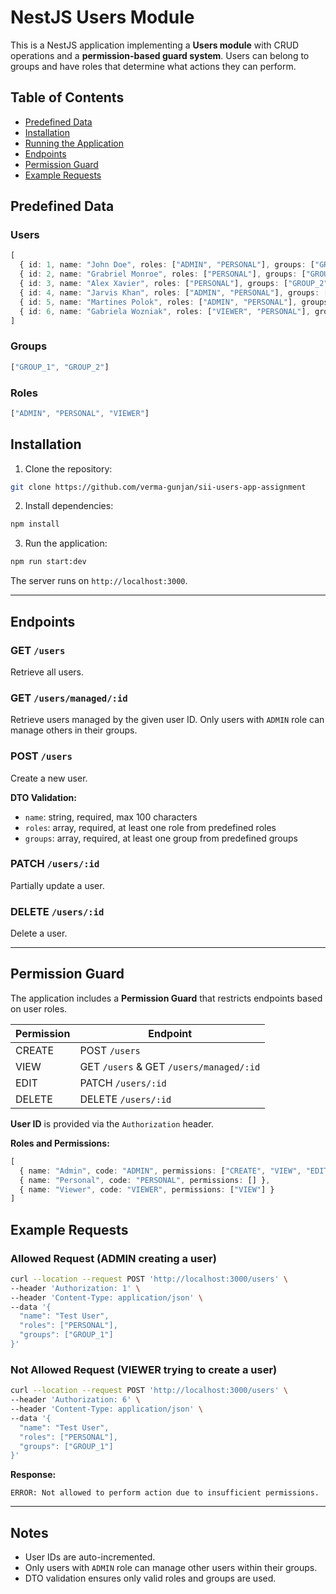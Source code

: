 # NestJS Users Module

This is a NestJS application implementing a **Users module** with CRUD operations and a **permission-based guard system**. Users can belong to groups and have roles that determine what actions they can perform.

## Table of Contents

* [Predefined Data](#predefined-data)
* [Installation](#installation)
* [Running the Application](#running-the-application)
* [Endpoints](#endpoints)
* [Permission Guard](#permission-guard)
* [Example Requests](#example-requests)

## Predefined Data

### Users

```ts
[
  { id: 1, name: "John Doe", roles: ["ADMIN", "PERSONAL"], groups: ["GROUP_1", "GROUP_2"] },
  { id: 2, name: "Grabriel Monroe", roles: ["PERSONAL"], groups: ["GROUP_1", "GROUP_2"] },
  { id: 3, name: "Alex Xavier", roles: ["PERSONAL"], groups: ["GROUP_2"] },
  { id: 4, name: "Jarvis Khan", roles: ["ADMIN", "PERSONAL"], groups: ["GROUP_2"] },
  { id: 5, name: "Martines Polok", roles: ["ADMIN", "PERSONAL"], groups: ["GROUP_1"] },
  { id: 6, name: "Gabriela Wozniak", roles: ["VIEWER", "PERSONAL"], groups: ["GROUP_1"] }
]
```

### Groups

```ts
["GROUP_1", "GROUP_2"]
```

### Roles

```ts
["ADMIN", "PERSONAL", "VIEWER"]
```

## Installation

1. Clone the repository:

```bash
git clone https://github.com/verma-gunjan/sii-users-app-assignment
```

2. Install dependencies:

```bash
npm install
```

3. Run the application:

```bash
npm run start:dev
```

The server runs on `http://localhost:3000`.

---

## Endpoints

### GET `/users`

Retrieve all users.

### GET `/users/managed/:id`

Retrieve users managed by the given user ID. Only users with `ADMIN` role can manage others in their groups.

### POST `/users`

Create a new user.

**DTO Validation:**

* `name`: string, required, max 100 characters
* `roles`: array, required, at least one role from predefined roles
* `groups`: array, required, at least one group from predefined groups

### PATCH `/users/:id`

Partially update a user.

### DELETE `/users/:id`

Delete a user.

---

## Permission Guard

The application includes a **Permission Guard** that restricts endpoints based on user roles.

| Permission | Endpoint                                |
| ---------- | --------------------------------------- |
| CREATE     | POST `/users`                           |
| VIEW       | GET `/users` & GET `/users/managed/:id` |
| EDIT       | PATCH `/users/:id`                      |
| DELETE     | DELETE `/users/:id`                     |

**User ID** is provided via the `Authorization` header.

**Roles and Permissions:**

```ts
[
  { name: "Admin", code: "ADMIN", permissions: ["CREATE", "VIEW", "EDIT", "DELETE"] },
  { name: "Personal", code: "PERSONAL", permissions: [] },
  { name: "Viewer", code: "VIEWER", permissions: ["VIEW"] }
]
```
## Example Requests

### Allowed Request (ADMIN creating a user)

```bash
curl --location --request POST 'http://localhost:3000/users' \
--header 'Authorization: 1' \
--header 'Content-Type: application/json' \
--data '{
  "name": "Test User",
  "roles": ["PERSONAL"],
  "groups": ["GROUP_1"]
}'
```

### Not Allowed Request (VIEWER trying to create a user)

```bash
curl --location --request POST 'http://localhost:3000/users' \
--header 'Authorization: 6' \
--header 'Content-Type: application/json' \
--data '{
  "name": "Test User",
  "roles": ["PERSONAL"],
  "groups": ["GROUP_1"]
}'
```

**Response:**

```
ERROR: Not allowed to perform action due to insufficient permissions.
```

---

## Notes
* User IDs are auto-incremented.
* Only users with `ADMIN` role can manage other users within their groups.
* DTO validation ensures only valid roles and groups are used.
